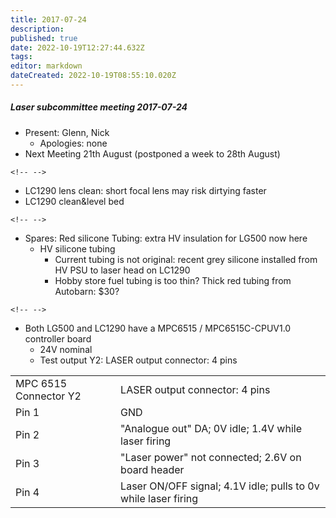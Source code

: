 ```yaml
---
title: 2017-07-24
description: 
published: true
date: 2022-10-19T12:27:44.632Z
tags: 
editor: markdown
dateCreated: 2022-10-19T08:55:10.020Z
---
```


##### Laser subcommittee meeting 2017-07-24

-   Present: Glenn, Nick
    -   Apologies: none
-   Next Meeting 21th August (postponed a week to 28th August)

```{=html}
<!-- -->
```
-   LC1290 lens clean: short focal lens may risk dirtying faster
-   LC1290 clean&level bed

```{=html}
<!-- -->
```
-   Spares: Red silicone Tubing: extra HV insulation for LG500 now here
    -   HV silicone tubing
        -   Current tubing is not original: recent grey silicone installed from HV PSU to laser head on LC1290
        -   Hobby store fuel tubing is too thin? Thick red tubing from Autobarn: \$30?

```{=html}
<!-- -->
```
-   Both LG500 and LC1290 have a MPC6515 / MPC6515C-CPUV1.0 controller board
    -   24V nominal
    -   Test output Y2: LASER output connector: 4 pins

|                       |                                                                |
|-----------------------|----------------------------------------------------------------|
| MPC 6515 Connector Y2 | LASER output connector: 4 pins                                 |
| Pin 1                 | GND                                                            |
| Pin 2                 | "Analogue out" DA; 0V idle; 1.4V while laser firing            |
| Pin 3                 | "Laser power" not connected; 2.6V on board header              |
| Pin 4                 | Laser ON/OFF signal; 4.1V idle; pulls to 0v while laser firing |
